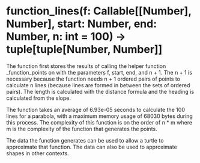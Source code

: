 # function_lines(f: Callable\[\[Number\], Number\], start: Number, end: Number, n: int = 100) -> tuple\[tuple\[Number, Number\]\]

The function first stores the results of calling the helper function _function_points on with the parameters f, start,
end, and n + 1. The n + 1 is necessary because the function needs n + 1 ordered pairs of points to calculate n lines
(because lines are formed in between the sets of ordered pairs). The length is calculated with the distance formula and
the heading is calculated from the slope.

The function takes an average of 6.93e-05 seconds to calculate the 100 lines for a parabola, with a maximum memory usage
of 68030 bytes during this process. The complexity of this function is on the order of n * m where m is the complexity
of the function that generates the points.

The data the function generates can be used to allow a turtle to approximate that function. The data can also be used to
approximate shapes in other contexts.
